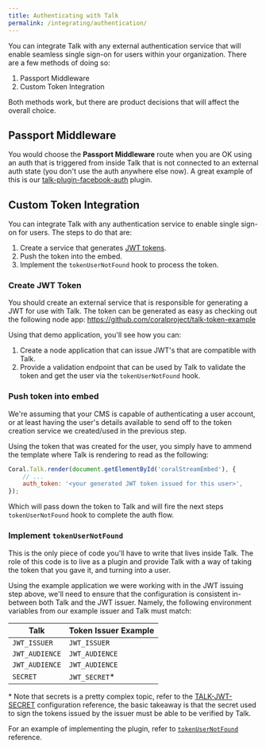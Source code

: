 ```yaml
---
title: Authenticating with Talk
permalink: /integrating/authentication/
---
```


You can integrate Talk with any external authentication service that will enable
seamless single sign-on for users within your organization. There are a few
methods of doing so:

1. Passport Middleware
2. Custom Token Integration

Both methods work, but there are product decisions that will affect the overall
choice.

## Passport Middleware

You would choose the **Passport Middleware** route when you are OK using an auth
that is triggered from inside Talk that is not connected to an external auth
state (you don't use the auth anywhere else now). A great example of this is our
[talk-plugin-facebook-auth](/talk/plugin/talk-plugin-facebook-auth/) plugin.

## Custom Token Integration 

You can integrate Talk with any authentication service to enable single sign-on
for users. The steps to do that are:

1. Create a service that generates [JWT tokens](https://jwt.io).
2. Push the token into the embed.
3. Implement the `tokenUserNotFound` hook to process the token.

### Create JWT Token

You should create an external service that is responsible for generating a JWT
for use with Talk. The token can be generated as easy as checking out the
following node app: https://github.com/coralproject/talk-token-example

Using that demo application, you'll see how you can:

1. Create a node application that can issue JWT's that are compatible with Talk.
2. Provide a validation endpoint that can be used by Talk to validate the token
   and get the user via the `tokenUserNotFound` hook.

### Push token into embed

We're assuming that your CMS is capable of authenticating a user account, or 
at least having the user's details available to send off to the token creation
service we created/used in the previous step.

Using the token that was created for the user, you simply have to ammend the template where Talk is rendering to read as the following:

```js
Coral.Talk.render(document.getElementById('coralStreamEmbed'), {
    // ...
    auth_token: '<your generated JWT token issued for this user>',
});
```

Which will pass down the token to Talk and will fire the next steps
`tokenUserNotFound` hook to complete the auth flow.

### Implement `tokenUserNotFound`

This is the only piece of code you'll have to write that lives inside Talk. 
The role of this code is to live as a plugin and provide Talk with a way of
taking the token that you gave it, and turning into a user.

Using the example application we were working with in the JWT issuing step
above, we'll need to ensure that the configuration is consistent in-between both
Talk and the JWT issuer. Namely, the following environment variables from our
example issuer and Talk must match:

| Talk | Token Issuer Example |
|------|----------------------|
|`JWT_ISSUER`|`JWT_ISSUER`|
|`JWT_AUDIENCE`|`JWT_AUDIENCE`|
|`JWT_AUDIENCE`|`JWT_AUDIENCE`|
|`SECRET`|`JWT_SECRET`*|

\* Note that secrets is a pretty complex topic, refer to the
[TALK-JWT-SECRET](/talk/advanced-configuration/#TALK-JWT-SECRET) configuration
reference, the basic takeaway is that the secret used to sign the tokens issued
by the issuer must be able to be verified by Talk.

For an example of implementing the plugin, refer to [`tokenUserNotFound`](/talk/reference/server/#tokenUserNotFound)
reference.